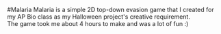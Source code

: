 #Malaria
Malaria is a simple 2D top-down evasion game that I created for my AP Bio class
as my Halloween project's creative requirement.  
The game took me about 4 hours to make and was a lot of fun :)
